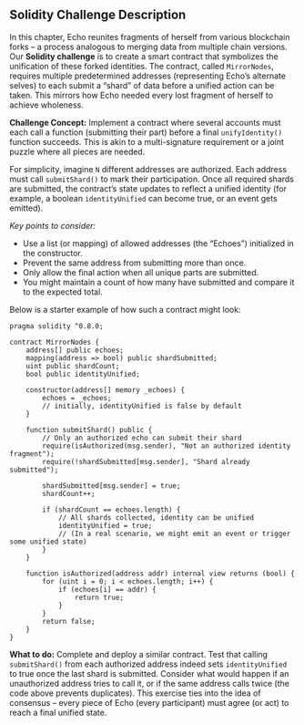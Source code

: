 ## Solidity Challenge Description
In this chapter, Echo reunites fragments of herself from various blockchain forks – a process analogous to merging data from multiple chain versions. Our **Solidity challenge** is to create a smart contract that symbolizes the unification of these forked identities. The contract, called `MirrorNodes`, requires multiple predetermined addresses (representing Echo’s alternate selves) to each submit a “shard” of data before a unified action can be taken. This mirrors how Echo needed every lost fragment of herself to achieve wholeness.

**Challenge Concept:** Implement a contract where several accounts must each call a function (submitting their part) before a final `unifyIdentity()` function succeeds. This is akin to a multi-signature requirement or a joint puzzle where all pieces are needed.

For simplicity, imagine `N` different addresses are authorized. Each address must call `submitShard()` to mark their participation. Once all required shards are submitted, the contract’s state updates to reflect a unified identity (for example, a boolean `identityUnified` can become true, or an event gets emitted).

*Key points to consider:*
- Use a list (or mapping) of allowed addresses (the “Echoes”) initialized in the constructor.
- Prevent the same address from submitting more than once.
- Only allow the final action when all unique parts are submitted.
- You might maintain a count of how many have submitted and compare it to the expected total.

Below is a starter example of how such a contract might look:

```solidity
pragma solidity ^0.8.0;

contract MirrorNodes {
    address[] public echoes;
    mapping(address => bool) public shardSubmitted;
    uint public shardCount;
    bool public identityUnified;

    constructor(address[] memory _echoes) {
        echoes = _echoes;
        // initially, identityUnified is false by default
    }

    function submitShard() public {
        // Only an authorized echo can submit their shard
        require(isAuthorized(msg.sender), "Not an authorized identity fragment");
        require(!shardSubmitted[msg.sender], "Shard already submitted");

        shardSubmitted[msg.sender] = true;
        shardCount++;

        if (shardCount == echoes.length) {
            // All shards collected, identity can be unified
            identityUnified = true;
            // (In a real scenario, we might emit an event or trigger some unified state)
        }
    }

    function isAuthorized(address addr) internal view returns (bool) {
        for (uint i = 0; i < echoes.length; i++) {
            if (echoes[i] == addr) {
                return true;
            }
        }
        return false;
    }
}
```

**What to do:** Complete and deploy a similar contract. Test that calling `submitShard()` from each authorized address indeed sets `identityUnified` to true once the last shard is submitted. Consider what would happen if an unauthorized address tries to call it, or if the same address calls twice (the code above prevents duplicates). This exercise ties into the idea of consensus – every piece of Echo (every participant) must agree (or act) to reach a final unified state.

